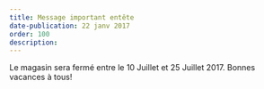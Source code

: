```yaml
---
title: Message important entête
date-publication: 22 janv 2017
order: 100
description: 
---
```

<!--fin-excerpt-->
<!-- ******************************** -->
<!-- **** début contenu détaillé **** -->

Le magasin sera fermé entre le 10 Juillet et 25 Juillet 2017. Bonnes vacances à tous!


<!-- **** fin contenu détaillé **** -->
<!-- ****************************** -->
